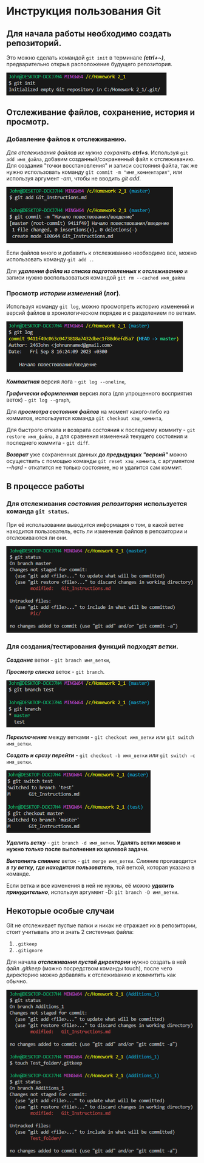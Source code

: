 # Инструкция пользования Git

## Для начала работы необходимо создать репозиторий.

Это можно сделать командой `git init` в терминале ***(ctrl+~)***, предварительно открыв расположение будущего репозитория.

![Initialization repository](Pic/init.png)

## Отслеживание файлов, сохранение, история и просмотр.

### Добавление файлов к отслеживанию.

*Для отслеживания файлов их нужно сохранять __ctrl+s__*. Используя `git add имя_файла`, добавим созданный/сохраненный файл к отслеживанию. Для создания "точки восстановления" и записи состояния файла, так же нужно использовать команду `git commit -m "имя_комментария"`, или используя аргумент *-am*, чтобы не вводить *git add*.

![Adding/commiting files](Pic/add_commit.png)

Если файлов много и добавить к отслеживанию необходимо все, можно использовать команду `git add .`.

Для ***удаления файла из списка подготовленных к отслеживанию*** и записи нужно воспользоваться командой `git rm --cached имя_файла`

### Просмотр ***истории изменений*** (лог).

Используя команду `git log`, можно просмотреть историю изменений и версий файлов в хронологическом порядке и с разделением по веткам.

![Using git log](Pic/git_log.png)

***Компактная*** версия лога - `git log --oneline`,

***Графически оформленная*** версия лога (для упрощенного восприятия веток) - `git log --graph`,

Для ***просмотра состояния файлов*** на момент какого-либо из коммитов, используется команда `git checkout хэш_коммита`,

Для быстрого отката и возврата состояния к последнему коммиту - `git restore имя_файла`, а для сравнения изменений текущего состояния и последнего коммита - `git diff`.

***Возврат*** уже сохраненных данных ***до предыдущих "версий"*** можно осуществить с помощью команды `git reset хэш_коммита`, с аргументом *--hard* - откатится не только состояние, но и удалится сам коммит. 

## В процессе работы

### Для отслеживания ***состояния репозитория*** используется команда `git status`.

При её использовании выводится информация о том, в какой ветке находится пользователь, есть ли изменения файлов в репозитории и отслеживаются ли они.

![Checking git status](Pic/git_status.png)

### Для создания/тестирования функций подходят ***ветки***.

***Создание*** ветки - `git branch имя_ветки`,

***Просмотр списка*** веток - `git branch`.

![Creating/listing branch](Pic/branches.png)

***Переключение*** между ветками - `git checkout имя_ветки` *или* `git switch имя_ветки`.

***Создать и сразу перейти*** - `git checkout -b имя_ветки` *или* `git switch -c имя_ветки`.

![Switching branches](Pic/switching_branches.png)

***Удалить ветку*** - `git branch -d имя_ветки`. **Удалять ветки можно и нужно _только_ после выполнения их целевой задачи.**

***Выполнить слияние*** веток - `git merge имя_ветки`. Слияние производится ***в ту ветку, где находится пользователь***, той веткой, которая указана в команде.

Если ветка и все изменения в ней не нужны, её можно ***удалить принудительно***, используя аргумент -D: `git branch -D имя_ветки`.

## Некоторые особые случаи

Git не отслеживает пустые папки и никак не отражает их в репозитории, стоит учитывать это и знать 2 системных файла:

1. `.gitkeep`
2. `.gitignore`

Для начала ***отслеживания пустой директории*** нужно создать в ней файл *.gitkeep* (можно посредством команды touch), после чего директорию можно добавлять к отслеживанию и коммитить как обычно.

![Keeping empty directory](Pic/git_keep.png)
